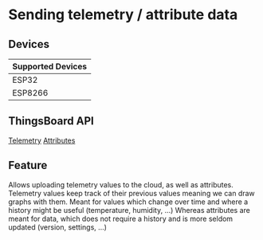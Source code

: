 # Sending telemetry / attribute data

## Devices
| Supported Devices |
|-------------------|
|  ESP32            |
|  ESP8266          |

## ThingsBoard API
[Telemetry](https://thingsboard.io/docs/user-guide/telemetry/)
[Attributes](https://thingsboard.io/docs/user-guide/attributes/)

## Feature
Allows uploading telemetry values to the cloud, as well as attributes.
Telemetry values keep track of their previous values meaning we can draw graphs with them.
Meant for values which change over time and where a history might be useful (temperature, humidity, ...)
Whereas attributes are meant for data, which does not require a history and is more seldom updated (version, settings, ...)
